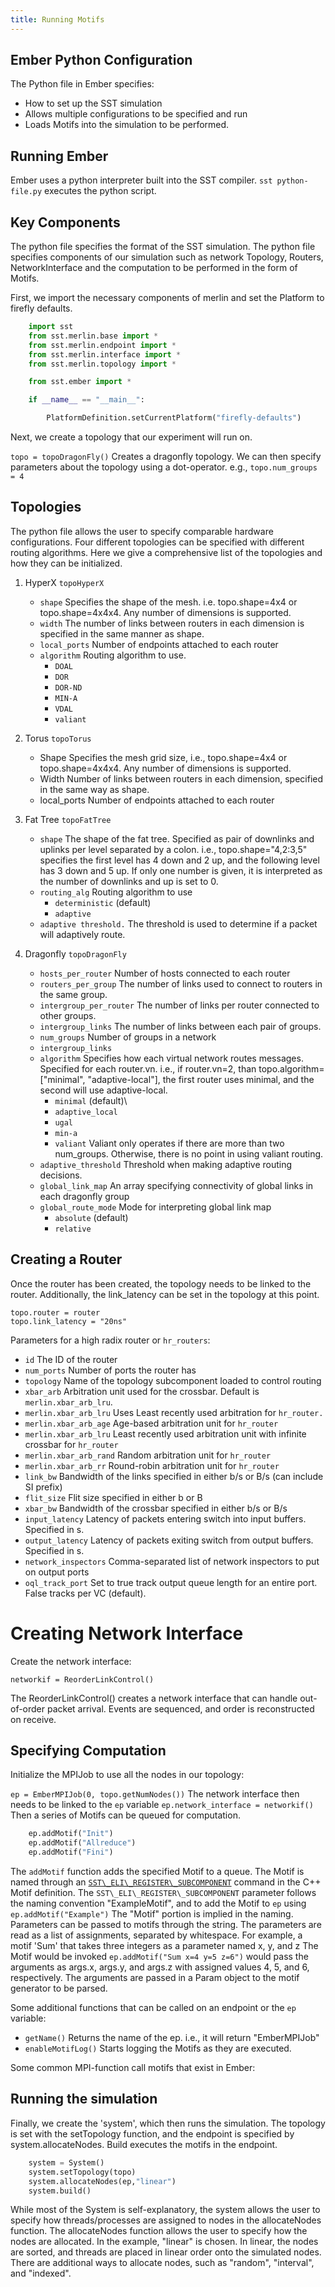 ```yaml
---
title: Running Motifs
---
```


## Ember Python Configuration

The Python file in Ember specifies:
- How to set up the SST simulation
- Allows multiple configurations to be specified and run
- Loads Motifs into the simulation to be performed.

## Running Ember

Ember uses a python interpreter built into the SST compiler.
`sst python-file.py` executes the python script.

## Key Components

The python file specifies the format of the SST simulation. The python file specifies components of our simulation such as network Topology, Routers, NetworkInterface and the computation to be performed in the form of Motifs.

First, we import the necessary components of merlin and set the Platform to firefly defaults.

```py
    import sst
    from sst.merlin.base import *
    from sst.merlin.endpoint import *
    from sst.merlin.interface import *
    from sst.merlin.topology import *

    from sst.ember import *

    if __name__ == "__main__":

        PlatformDefinition.setCurrentPlatform("firefly-defaults")
```
Next, we create a topology that our experiment will run on.

`topo = topoDragonFly()`
Creates a dragonfly topology.
We can then specify parameters about the topology using a dot-operator. e.g.,
`topo.num_groups = 4`

## Topologies

The python file allows the user to specify comparable hardware configurations.
Four different topologies can be specified with different routing algorithms.
Here we give a comprehensive list of the topologies and how they can be initialized.

1.  HyperX `topoHyperX`
    *   `shape`
        Specifies the shape of the mesh. i.e. topo.shape=4x4 or topo.shape=4x4x4. Any number of dimensions is supported.
    *   `width`
        The number of links between routers in each dimension is specified in the same manner as shape.
    *   `local_ports`
        Number of endpoints attached to each router
    *   `algorithm`
        Routing algorithm to use.
        *   `DOAL`
        *   `DOR`
        *   `DOR-ND`
        *   `MIN-A`
        *   `VDAL`
        *   `valiant`
2.  Torus `topoTorus`
    *   Shape
        Specifies the mesh grid size, i.e., topo.shape=4x4 or topo.shape=4x4x4. Any number of dimensions is supported.
    *   Width
        Number of links between routers in each dimension, specified in the same way as shape.
    *   local\_ports
        Number of endpoints attached to each router
3. Fat Tree `topoFatTree`
    *   `shape`
        The shape of the fat tree. Specified as pair of downlinks and uplinks per level separated by a colon. i.e., topo.shape="4,2:3,5" specifies the first level has 4 down and 2 up, and the following level has 3 down and 5 up.
        If only one number is given, it is interpreted as the number of downlinks and up is set to 0.
    *   `routing_alg` Routing algorithm to use
        * `deterministic` (default)
        * `adaptive`
    *   `adaptive threshold.`
        The threshold is used to determine if a packet will adaptively route.
4. Dragonfly `topoDragonFly`

    *   `hosts_per_router`
        Number of hosts connected to each router
    *   `routers_per_group`
        The number of links used to connect to routers in the same group.
    *   `intergroup_per_router`
        The number of links per router connected to other groups.
    *   `intergroup_links`
        The number of links between each pair of groups.
    *   `num_groups`
        Number of groups in a network
    *   `intergroup_links`
    *   `algorithm`
        Specifies how each virtual network routes messages.
        Specified for each router.vn. i.e., if router.vn=2, than topo.algorithm=\["minimal", "adaptive-local"], the first router uses minimal, and the second will use adaptive-local.
        * `minimal` (default)\
        * `adaptive_local`
        * `ugal`
        * `min-a`
        * `valiant`
        Valiant only operates if there are more than two num\_groups. Otherwise, there is no point in using valiant routing.
    *   `adaptive_threshold`
        Threshold when making adaptive routing decisions.
    *   `global_link_map`
        An array specifying connectivity of global links in each dragonfly group
    *   `global_route_mode`
        Mode for interpreting global link map
        *   `absolute` (default)
        *   `relative`

## Creating a Router

Once the router has been created, the topology needs to be linked to the router. Additionally, the link\_latency can be set in the topology at this point.

    topo.router = router
    topo.link_latency = "20ns"

Parameters for a high radix router or  `hr_routers`:
* `id`
The ID of the router
* `num_ports`
Number of ports the router has
* `topology`
Name of the topology subcomponent loaded to control routing
* `xbar_arb`
Arbitration unit used for the crossbar. Default is `merlin.xbar_arb_lru`.
* `merlin.xbar_arb_lru`
Uses Least recently used arbitration for `hr_router.`
* `merlin.xbar_arb_age`
Age-based arbitration unit for `hr_router`
* `merlin.xbar_arb_lru`
Least recently used arbitration unit with infinite crossbar for `hr_router`
* `merlin.xbar_arb_rand`
Random arbitration unit for `hr_router`
*  `merlin.xbar_arb_rr`
Round-robin arbitration unit for `hr_router`
* `link_bw`
Bandwidth of the links specified in either b/s or B/s (can include SI prefix)
* `flit_size`
Flit size specified in either b or B
* `xbar_bw`
Bandwidth of the crossbar specified in either b/s or B/s
* `input_latency`
Latency of packets entering switch into input buffers. Specified in s.
* `output_latency`
Latency of packets exiting switch from output buffers. Specified in s.
* `network_inspectors`
Comma-separated list of network inspectors to put on output ports
* `oql_track_port`
Set to true track output queue length for an entire port. False tracks per VC (default).

# Creating Network Interface

Create the network interface:

    networkif = ReorderLinkControl()

The ReorderLinkControl() creates a network interface that can handle out-of-order packet arrival. Events are sequenced, and order is reconstructed on receive.

## Specifying Computation

Initialize the MPIJob to use all the nodes in our topology:

`ep = EmberMPIJob(0, topo.getNumNodes())`
The network interface then needs to be linked to the `ep` variable
`ep.network_interface = networkif()`
Then a series of Motifs can be queued for computation.
```py
    ep.addMotif("Init")
    ep.addMotif("Allreduce")
    ep.addMotif("Fini")
```
The `addMotif` function adds the specified Motif to a queue. The Motif is named through an [`SST\_ELI\_REGISTER\_SUBCOMPONENT`](../../core/eli/register/sst_eli_register_subcomponent) command in the C++ Motif definition. The `SST\_ELI\_REGISTER\_SUBCOMPONENT` parameter follows the naming convention "ExampleMotif", and to add the Motif to `ep` using `ep.addMotif("Example")` The "Motif" portion is implied in the naming.
Parameters can be passed to motifs through the string. The parameters are read as a list of assignments, separated by whitespace. For example, a motif 'Sum' that takes three integers as a parameter named x, y, and z
The Motif would be invoked `ep.addMotif("Sum x=4 y=5 z=6")` would pass the arguments as args.x, args.y, and args.z with assigned values 4, 5, and 6, respectively. The arguments are passed in a Param object to the motif generator to be parsed. 

Some additional functions that can be called on an endpoint or the `ep` variable:
* `getName()`
Returns the name of the ep. i.e., it will return "EmberMPIJob"
* `enableMotifLog()`
Starts logging the Motifs as they are executed.

Some common MPI-function call motifs that exist in Ember:

## Running the simulation

Finally, we create the 'system', which then runs the simulation. The topology is set with the setTopology function, and the endpoint is specified by system.allocateNodes. Build executes the motifs in the endpoint.
```py
    system = System()
    system.setTopology(topo)
    system.allocateNodes(ep,"linear")
    system.build()
```
While most of the System is self-explanatory, the system allows the user to specify how threads/processes are assigned to nodes in the allocateNodes function.
The allocateNodes function allows the user to specify how the nodes are allocated. In the example, "linear" is chosen. In linear, the nodes are sorted, and threads are placed in linear order onto the simulated nodes. There are additional ways to allocate nodes, such as "random", "interval", and "indexed".
